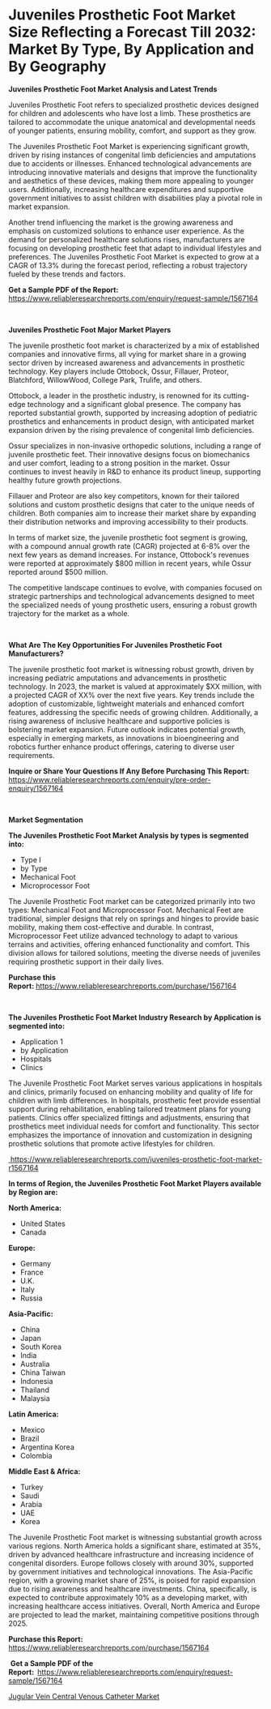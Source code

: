 <p><h1>Juveniles Prosthetic Foot Market Size Reflecting a Forecast Till 2032: Market By Type, By Application and By Geography</h1></p><p><strong>Juveniles Prosthetic Foot Market Analysis and Latest Trends</strong></p>
<p><p>Juveniles Prosthetic Foot refers to specialized prosthetic devices designed for children and adolescents who have lost a limb. These prosthetics are tailored to accommodate the unique anatomical and developmental needs of younger patients, ensuring mobility, comfort, and support as they grow.</p><p>The Juveniles Prosthetic Foot Market is experiencing significant growth, driven by rising instances of congenital limb deficiencies and amputations due to accidents or illnesses. Enhanced technological advancements are introducing innovative materials and designs that improve the functionality and aesthetics of these devices, making them more appealing to younger users. Additionally, increasing healthcare expenditures and supportive government initiatives to assist children with disabilities play a pivotal role in market expansion.</p><p>Another trend influencing the market is the growing awareness and emphasis on customized solutions to enhance user experience. As the demand for personalized healthcare solutions rises, manufacturers are focusing on developing prosthetic feet that adapt to individual lifestyles and preferences. The Juveniles Prosthetic Foot Market is expected to grow at a CAGR of 13.3% during the forecast period, reflecting a robust trajectory fueled by these trends and factors.</p></p>
<p><strong>Get a Sample PDF of the Report:&nbsp;</strong> <a href="https://www.reliableresearchreports.com/enquiry/request-sample/1567164?utm_campaign=3105&utm_medium=2&utm_source=Github&utm_content=ia&utm_term=22032025&utm_id=juveniles-prosthetic-foot">https://www.reliableresearchreports.com/enquiry/request-sample/1567164</a></p>
<p>&nbsp;</p>
<p><strong>Juveniles Prosthetic Foot Major Market Players</strong></p>
<p><p>The juvenile prosthetic foot market is characterized by a mix of established companies and innovative firms, all vying for market share in a growing sector driven by increased awareness and advancements in prosthetic technology. Key players include Ottobock, Ossur, Fillauer, Proteor, Blatchford, WillowWood, College Park, Trulife, and others.</p><p>Ottobock, a leader in the prosthetic industry, is renowned for its cutting-edge technology and a significant global presence. The company has reported substantial growth, supported by increasing adoption of pediatric prosthetics and enhancements in product design, with anticipated market expansion driven by the rising prevalence of congenital limb deficiencies.</p><p>Ossur specializes in non-invasive orthopedic solutions, including a range of juvenile prosthetic feet. Their innovative designs focus on biomechanics and user comfort, leading to a strong position in the market. Ossur continues to invest heavily in R&D to enhance its product lineup, supporting healthy future growth projections.</p><p>Fillauer and Proteor are also key competitors, known for their tailored solutions and custom prosthetic designs that cater to the unique needs of children. Both companies aim to increase their market share by expanding their distribution networks and improving accessibility to their products.</p><p>In terms of market size, the juvenile prosthetic foot segment is growing, with a compound annual growth rate (CAGR) projected at 6-8% over the next few years as demand increases. For instance, Ottobock's revenues were reported at approximately $800 million in recent years, while Ossur reported around $500 million.</p><p>The competitive landscape continues to evolve, with companies focused on strategic partnerships and technological advancements designed to meet the specialized needs of young prosthetic users, ensuring a robust growth trajectory for the market as a whole.</p></p>
<p>&nbsp;</p>
<p><strong>What Are The Key Opportunities For Juveniles Prosthetic Foot Manufacturers?</strong></p>
<p><p>The juvenile prosthetic foot market is witnessing robust growth, driven by increasing pediatric amputations and advancements in prosthetic technology. In 2023, the market is valued at approximately $XX million, with a projected CAGR of XX% over the next five years. Key trends include the adoption of customizable, lightweight materials and enhanced comfort features, addressing the specific needs of growing children. Additionally, a rising awareness of inclusive healthcare and supportive policies is bolstering market expansion. Future outlook indicates potential growth, especially in emerging markets, as innovations in bioengineering and robotics further enhance product offerings, catering to diverse user requirements.</p></p>
<p><strong>Inquire or Share Your Questions If Any Before Purchasing This Report:</strong> <a href="https://www.reliableresearchreports.com/enquiry/pre-order-enquiry/1567164?utm_campaign=3105&utm_medium=2&utm_source=Github&utm_content=ia&utm_term=22032025&utm_id=juveniles-prosthetic-foot">https://www.reliableresearchreports.com/enquiry/pre-order-enquiry/1567164</a></p>
<p>&nbsp;</p>
<p><strong>Market Segmentation</strong></p>
<p><strong>The Juveniles Prosthetic Foot Market Analysis by types is segmented into:</strong></p>
<p><ul><li>Type I</li><li>by Type</li><li>Mechanical Foot</li><li>Microprocessor Foot</li></ul></p>
<p><p>The Juvenile Prosthetic Foot market can be categorized primarily into two types: Mechanical Foot and Microprocessor Foot. Mechanical Feet are traditional, simpler designs that rely on springs and hinges to provide basic mobility, making them cost-effective and durable. In contrast, Microprocessor Feet utilize advanced technology to adapt to various terrains and activities, offering enhanced functionality and comfort. This division allows for tailored solutions, meeting the diverse needs of juveniles requiring prosthetic support in their daily lives.</p></p>
<p><strong>Purchase this Report:&nbsp;</strong><a href="https://www.reliableresearchreports.com/purchase/1567164?utm_campaign=3105&utm_medium=2&utm_source=Github&utm_content=ia&utm_term=22032025&utm_id=juveniles-prosthetic-foot">https://www.reliableresearchreports.com/purchase/1567164</a></p>
<p>&nbsp;</p>
<p><strong>The Juveniles Prosthetic Foot Market Industry Research by Application is segmented into:</strong></p>
<p><ul><li>Application 1</li><li>by Application</li><li>Hospitals</li><li>Clinics</li></ul></p>
<p><p>The Juvenile Prosthetic Foot Market serves various applications in hospitals and clinics, primarily focused on enhancing mobility and quality of life for children with limb differences. In hospitals, prosthetic feet provide essential support during rehabilitation, enabling tailored treatment plans for young patients. Clinics offer specialized fittings and adjustments, ensuring that prosthetics meet individual needs for comfort and functionality. This sector emphasizes the importance of innovation and customization in designing prosthetic solutions that promote active lifestyles for children.</p></p>
<p><a href="https://www.reliableresearchreports.com/juveniles-prosthetic-foot-market-r1567164?utm_campaign=3105&utm_medium=2&utm_source=Github&utm_content=ia&utm_term=22032025&utm_id=juveniles-prosthetic-foot">&nbsp;https://www.reliableresearchreports.com/juveniles-prosthetic-foot-market-r1567164</a></p>
<p><strong>In terms of Region, the Juveniles Prosthetic Foot Market Players available by Region are:</strong></p>
<p>
    <p> <strong> North America: </strong>
        <ul>
            <li>United States</li>
            <li>Canada</li>
        </ul>
        </p> 
    <p> <strong> Europe: </strong>
        <ul>
            <li>Germany</li>
            <li>France</li>
            <li>U.K.</li>
            <li>Italy</li>
            <li>Russia</li>
        </ul>
        </p> 
    <p> <strong> Asia-Pacific: </strong>
        <ul>
            <li>China</li>
            <li>Japan</li>
            <li>South Korea</li>
            <li>India</li>
            <li>Australia</li>
            <li>China Taiwan</li>
            <li>Indonesia</li>
            <li>Thailand</li>
            <li>Malaysia</li>
        </ul>
        </p> 
    <p> <strong> Latin America: </strong>
        <ul>
            <li>Mexico</li>
            <li>Brazil</li>
            <li>Argentina Korea</li>
            <li>Colombia</li>
        </ul>
        </p> 
    <p> <strong> Middle East & Africa: </strong>
        <ul>
            <li>Turkey</li>
            <li>Saudi</li>
            <li>Arabia</li>
            <li>UAE</li>
            <li>Korea</li>
        </ul>
    </p>
    </p>
<p><p>The Juvenile Prosthetic Foot market is witnessing substantial growth across various regions. North America holds a significant share, estimated at 35%, driven by advanced healthcare infrastructure and increasing incidence of congenital disorders. Europe follows closely with around 30%, supported by government initiatives and technological innovations. The Asia-Pacific region, with a growing market share of 25%, is poised for rapid expansion due to rising awareness and healthcare investments. China, specifically, is expected to contribute approximately 10% as a developing market, with increasing healthcare access initiatives. Overall, North America and Europe are projected to lead the market, maintaining competitive positions through 2025.</p></p>
<p><strong>Purchase this Report: </strong><a href="https://www.reliableresearchreports.com/purchase/1567164?utm_campaign=3105&utm_medium=2&utm_source=Github&utm_content=ia&utm_term=22032025&utm_id=juveniles-prosthetic-foot">https://www.reliableresearchreports.com/purchase/1567164</a></p>
<p>&nbsp;<strong>Get a Sample PDF of the Report:&nbsp;&nbsp;</strong><a href="https://www.reliableresearchreports.com/enquiry/request-sample/1567164?utm_campaign=3105&utm_medium=2&utm_source=Github&utm_content=ia&utm_term=22032025&utm_id=juveniles-prosthetic-foot">https://www.reliableresearchreports.com/enquiry/request-sample/1567164</a></p>
<p><strong></strong></p>
<p><p><a href="https://github.com/shadnfamoza/Market-Research-Report-List-1/blob/main/jugular-vein-central-venous-catheter-market.md?utm_campaign=3105&utm_medium=2&utm_source=Github&utm_content=ia&utm_term=22032025&utm_id=juveniles-prosthetic-foot">Jugular Vein Central Venous Catheter Market</a></p></p>